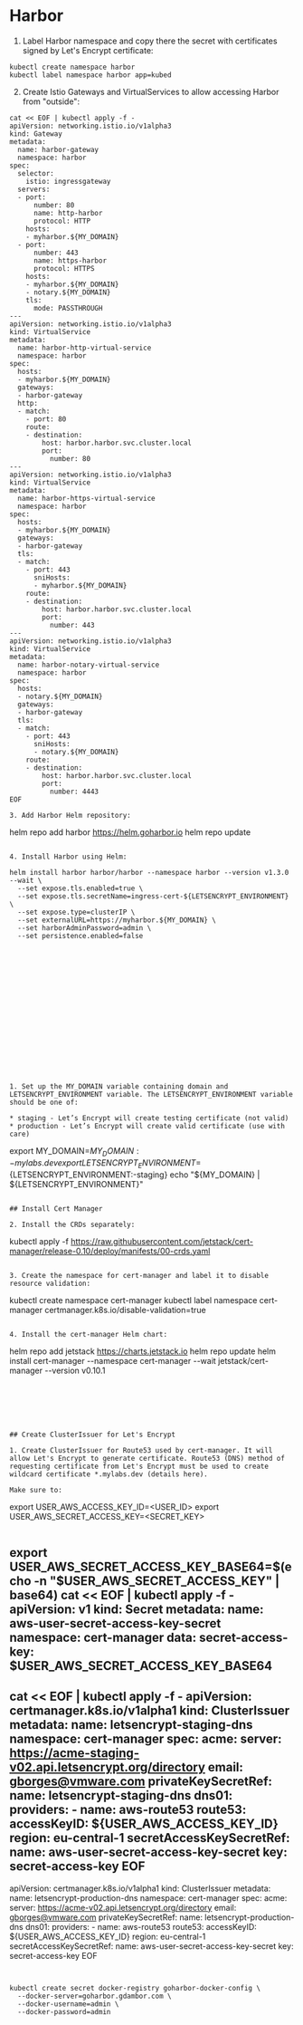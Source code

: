 # Harbor

1. Label Harbor namespace and copy there the secret with certificates signed by Let's Encrypt certificate:

```
kubectl create namespace harbor
kubectl label namespace harbor app=kubed
```

2. Create Istio Gateways and VirtualServices to allow accessing Harbor from "outside":
```
cat << EOF | kubectl apply -f -
apiVersion: networking.istio.io/v1alpha3
kind: Gateway
metadata:
  name: harbor-gateway
  namespace: harbor
spec:
  selector:
    istio: ingressgateway
  servers:
  - port:
      number: 80
      name: http-harbor
      protocol: HTTP
    hosts:
    - myharbor.${MY_DOMAIN}
  - port:
      number: 443
      name: https-harbor
      protocol: HTTPS
    hosts:
    - myharbor.${MY_DOMAIN}
    - notary.${MY_DOMAIN}
    tls:
      mode: PASSTHROUGH
---
apiVersion: networking.istio.io/v1alpha3
kind: VirtualService
metadata:
  name: harbor-http-virtual-service
  namespace: harbor
spec:
  hosts:
  - myharbor.${MY_DOMAIN}
  gateways:
  - harbor-gateway
  http:
  - match:
    - port: 80
    route:
    - destination:
        host: harbor.harbor.svc.cluster.local
        port:
          number: 80
---
apiVersion: networking.istio.io/v1alpha3
kind: VirtualService
metadata:
  name: harbor-https-virtual-service
  namespace: harbor
spec:
  hosts:
  - myharbor.${MY_DOMAIN}
  gateways:
  - harbor-gateway
  tls:
  - match:
    - port: 443
      sniHosts:
      - myharbor.${MY_DOMAIN}
    route:
    - destination:
        host: harbor.harbor.svc.cluster.local
        port:
          number: 443
---
apiVersion: networking.istio.io/v1alpha3
kind: VirtualService
metadata:
  name: harbor-notary-virtual-service
  namespace: harbor
spec:
  hosts:
  - notary.${MY_DOMAIN}
  gateways:
  - harbor-gateway
  tls:
  - match:
    - port: 443
      sniHosts:
      - notary.${MY_DOMAIN}
    route:
    - destination:
        host: harbor.harbor.svc.cluster.local
        port:
          number: 4443
EOF

3. Add Harbor Helm repository:

```
helm repo add harbor https://helm.goharbor.io
helm repo update
```

4. Install Harbor using Helm:

helm install harbor harbor/harbor --namespace harbor --version v1.3.0 --wait \
  --set expose.tls.enabled=true \
  --set expose.tls.secretName=ingress-cert-${LETSENCRYPT_ENVIRONMENT} \
  --set expose.type=clusterIP \
  --set externalURL=https://myharbor.${MY_DOMAIN} \
  --set harborAdminPassword=admin \
  --set persistence.enabled=false


















1. Set up the MY_DOMAIN variable containing domain and LETSENCRYPT_ENVIRONMENT variable. The LETSENCRYPT_ENVIRONMENT variable should be one of:

* staging - Let’s Encrypt will create testing certificate (not valid)
* production - Let’s Encrypt will create valid certificate (use with care)

```
export MY_DOMAIN=${MY_DOMAIN:-mylabs.dev}
export LETSENCRYPT_ENVIRONMENT=${LETSENCRYPT_ENVIRONMENT:-staging}
echo "${MY_DOMAIN} | ${LETSENCRYPT_ENVIRONMENT}"
```

## Install Cert Manager

2. Install the CRDs separately:

```
kubectl apply -f https://raw.githubusercontent.com/jetstack/cert-manager/release-0.10/deploy/manifests/00-crds.yaml
```

3. Create the namespace for cert-manager and label it to disable resource validation:

```
kubectl create namespace cert-manager
kubectl label namespace cert-manager certmanager.k8s.io/disable-validation=true
```

4. Install the cert-manager Helm chart:

```
helm repo add jetstack https://charts.jetstack.io
helm repo update
helm install cert-manager --namespace cert-manager --wait jetstack/cert-manager --version v0.10.1
```






## Create ClusterIssuer for Let's Encrypt

1. Create ClusterIssuer for Route53 used by cert-manager. It will allow Let's Encrypt to generate certificate. Route53 (DNS) method of requesting certificate from Let's Encrypt must be used to create wildcard certificate *.mylabs.dev (details here).

Make sure to:

```
export USER_AWS_ACCESS_KEY_ID=<USER_ID>
export USER_AWS_SECRET_ACCESS_KEY=<SECRET_KEY>
```

```
export USER_AWS_SECRET_ACCESS_KEY_BASE64=$(echo -n "$USER_AWS_SECRET_ACCESS_KEY" | base64)
cat << EOF | kubectl apply -f -
apiVersion: v1
kind: Secret
metadata:
  name: aws-user-secret-access-key-secret
  namespace: cert-manager
data:
  secret-access-key: $USER_AWS_SECRET_ACCESS_KEY_BASE64
---
cat << EOF | kubectl apply -f -
apiVersion: certmanager.k8s.io/v1alpha1
kind: ClusterIssuer
metadata:
  name: letsencrypt-staging-dns
  namespace: cert-manager
spec:
  acme:
    server: https://acme-staging-v02.api.letsencrypt.org/directory
    email: gborges@vmware.com
    privateKeySecretRef:
      name: letsencrypt-staging-dns
    dns01:
      providers:
      - name: aws-route53
        route53:
          accessKeyID: ${USER_AWS_ACCESS_KEY_ID}
          region: eu-central-1
          secretAccessKeySecretRef:
            name: aws-user-secret-access-key-secret
            key: secret-access-key
EOF
---
apiVersion: certmanager.k8s.io/v1alpha1
kind: ClusterIssuer
metadata:
  name: letsencrypt-production-dns
  namespace: cert-manager
spec:
  acme:
    server: https://acme-v02.api.letsencrypt.org/directory
    email: gborges@vmware.com
    privateKeySecretRef:
      name: letsencrypt-production-dns
    dns01:
      providers:
      - name: aws-route53
        route53:
          accessKeyID: ${USER_AWS_ACCESS_KEY_ID}
          region: eu-central-1
          secretAccessKeySecretRef:
            name: aws-user-secret-access-key-secret
            key: secret-access-key
EOF
```


kubectl create secret docker-registry goharbor-docker-config \
  --docker-server=goharbor.gdambor.com \
  --docker-username=admin \
  --docker-password=admin